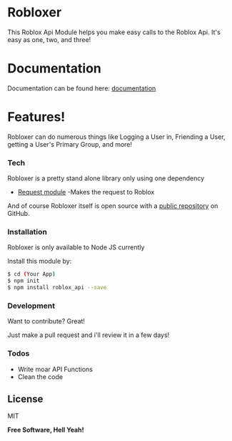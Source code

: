 # Robloxer

This Roblox Api Module helps you make easy calls to the Roblox Api. It's easy as one, two, and three!

# Documentation
Documentation can be found here: [documentation]

# Features!

Robloxer can do numerous things like Logging a User in, Friending a User, getting a User's Primary Group, and more!

### Tech

Robloxer is a pretty stand alone library only using one dependency

* [Request module] -Makes the request to Roblox


And of course Robloxer itself is open source with a [public repository]
 on GitHub.

### Installation

Robloxer is only available to Node JS currently

Install this module by:

```sh
$ cd (Your App)
$ npm init
$ npm install roblox_api --save
```

### Development

Want to contribute? Great!

Just make a pull request and i'll review it in a few days!

### Todos

 - Write moar API Functions
 - Clean the code

License
----

MIT


**Free Software, Hell Yeah!**

[//]: # (These are reference links used in the body of this note and get stripped out when the markdown processor does its job. There is no need to format nicely because it shouldn't be seen. Thanks SO - http://stackoverflow.com/questions/4823468/store-comments-in-markdown-syntax)

   [node.js]: <http://nodejs.org>
   [Request Module]: <https://www.npmjs.com/package/request>
   [public repository]: <https://github.com/yourfriendlyneighbor/Robloxer>
   [documentation]: <https://github.com/yourfriendlyneighbor/Robloxer/wiki>


